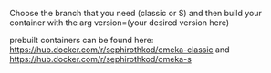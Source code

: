 Choose the branch that you need (classic or S) and then build your container with the arg version=(your desired version here)


prebuilt containers can be found here: https://hub.docker.com/r/sephirothkod/omeka-classic and https://hub.docker.com/r/sephirothkod/omeka-s
